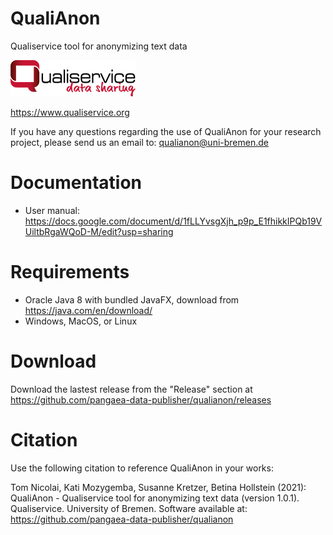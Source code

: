 # QualiAnon
Qualiservice tool for anonymizing text data

![Qualiservice data sharing](qualiservice_logo_klein.png)

https://www.qualiservice.org

If you have any questions regarding the use of QualiAnon for your research project, please send us an email to: qualianon@uni-bremen.de 


# Documentation

* User manual: https://docs.google.com/document/d/1fLLYvsgXjh_p9p_E1fhikkIPQb19VUiltbRgaWQoD-M/edit?usp=sharing


# Requirements

* Oracle Java 8 with bundled JavaFX, download from https://java.com/en/download/
* Windows, MacOS, or Linux

# Download

Download the lastest release from the "Release" section at https://github.com/pangaea-data-publisher/qualianon/releases

# Citation

Use the following citation to reference QualiAnon in your works:

Tom Nicolai, Kati Mozygemba, Susanne Kretzer, Betina Hollstein (2021): QualiAnon - Qualiservice tool for anonymizing text data (version 1.0.1). Qualiservice. University of Bremen. Software available at: https://github.com/pangaea-data-publisher/qualianon
